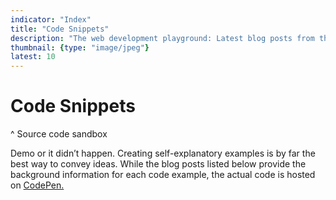 ```yaml
---
indicator: "Index"
title: "Code Snippets"
description: "The web development playground: Latest blog posts from the category “Code”."
thumbnail: {type: "image/jpeg"}
latest: 10
---
```


# Code Snippets
^ Source code sandbox

Demo or it didn’t happen. Creating self-explanatory examples is by far the best way to convey ideas. While the blog posts listed below provide the background information for each code example, the actual code is hosted on [CodePen.](https://codepen.io/)

